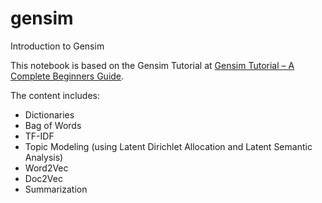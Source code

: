 # gensim
Introduction to Gensim

This notebook is based on the Gensim Tutorial at [Gensim Tutorial – A Complete Beginners Guide](https://www.machinelearningplus.com/nlp/gensim-tutorial/).

The content includes:
  - Dictionaries
  - Bag of Words
  - TF-IDF
  - Topic Modeling (using Latent Dirichlet Allocation and Latent Semantic Analysis)
  - Word2Vec
  - Doc2Vec
  - Summarization
